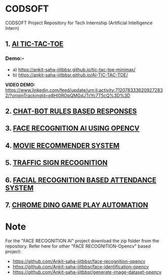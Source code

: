 # CODSOFT
CODSOFT Project Repository for Tech Internship (Artificial Intelligence Intern)
## 1. [AI TIC-TAC-TOE](https://github.com/Ankit-saha-iiitbbsr/Codsoft_taskno2_TIC-TAC-TOE-AI)
 ### Demo:-
  - a) https://ankit-saha-iiitbbsr.github.io/tic-tac-toe-minimax/
  - b) https://ankit-saha-iiitbbsr.github.io/AI-TIC-TAC-TOE/

**VIDEO DEMO:** https://www.linkedin.com/feed/update/urn:li:activity:7120783336209272832/?originTrackingId=p8Hl0ROpQMGdJTcYc7T5cQ%3D%3D


## 2. [CHAT-BOT RULES BASED RESPONSES](https://github.com/Ankit-saha-iiitbbsr/Codsoft_taskno1_CHATBOT-WITH-RULE-BASED-RESPONSES)
## 3. [FACE RECOGNITION AI USING OPENCV](https://github.com/Ankit-saha-iiitbbsr/Codsoft_taskno5_FACE-DETECTION-RECOGNITION)
## 4. [MOVIE RECOMMENDER SYSTEM](https://github.com/Ankit-saha-iiitbbsr/Codsoft_taskno4_MOVIE-RECOMMENDER-SYSTEM)
## 5. [TRAFFIC SIGN RECOGNITION](https://github.com/Ankit-saha-iiitbbsr/traffic-sign-recognition)
## 6. [FACIAL RECOGNITION BASED ATTENDANCE SYSTEM](https://github.com/Ankit-saha-iiitbbsr/face-recognition-based-attendance-management-system)
## 7. [CHROME DINO GAME PLAY AUTOMATION](https://github.com/Ankit-saha-iiitbbsr/Chrome-Dino-Game-Play-Automation)
 
# Note
For the "FACE RECOGNITION AI" project download the zip folder from the repository.
Refer here for other "FACE RECOGNITION-Opencv" based project:
- https://github.com/Ankit-saha-iiitbbsr/face-recognition-opencv
- https://github.com/Ankit-saha-iiitbbsr/face-identification-opencv
- https://github.com/Ankit-saha-iiitbbsr/generate-image-dataset-opencv
